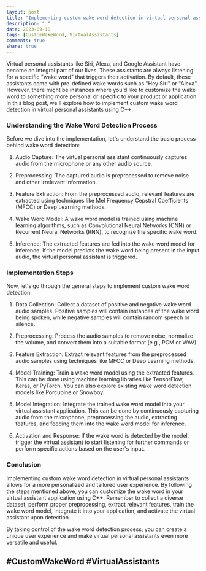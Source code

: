 ```yaml
---
layout: post
title: "Implementing custom wake word detection in virtual personal assistants with C++"
description: " "
date: 2023-09-18
tags: [CustomWakeWord, VirtualAssistants]
comments: true
share: true
---
```


Virtual personal assistants like Siri, Alexa, and Google Assistant have become an integral part of our lives. These assistants are always listening for a specific "wake word" that triggers their activation. By default, these assistants come with pre-defined wake words such as "Hey Siri" or "Alexa". However, there might be instances where you'd like to customize the wake word to something more personal or specific to your product or application. In this blog post, we'll explore how to implement custom wake word detection in virtual personal assistants using C++.

### Understanding the Wake Word Detection Process

Before we dive into the implementation, let's understand the basic process behind wake word detection:

1. Audio Capture: The virtual personal assistant continuously captures audio from the microphone or any other audio source.

2. Preprocessing: The captured audio is preprocessed to remove noise and other irrelevant information.

3. Feature Extraction: From the preprocessed audio, relevant features are extracted using techniques like Mel Frequency Cepstral Coefficients (MFCC) or Deep Learning methods.

4. Wake Word Model: A wake word model is trained using machine learning algorithms, such as Convolutional Neural Networks (CNN) or Recurrent Neural Networks (RNN), to recognize the specific wake word.

5. Inference: The extracted features are fed into the wake word model for inference. If the model predicts the wake word being present in the input audio, the virtual personal assistant is triggered.

### Implementation Steps

Now, let's go through the general steps to implement custom wake word detection:

1. Data Collection: Collect a dataset of positive and negative wake word audio samples. Positive samples will contain instances of the wake word being spoken, while negative samples will contain random speech or silence.

2. Preprocessing: Process the audio samples to remove noise, normalize the volume, and convert them into a suitable format (e.g., PCM or WAV).

3. Feature Extraction: Extract relevant features from the preprocessed audio samples using techniques like MFCC or Deep Learning methods.

4. Model Training: Train a wake word model using the extracted features. This can be done using machine learning libraries like TensorFlow, Keras, or PyTorch. You can also explore existing wake word detection models like Porcupine or Snowboy.

5. Model Integration: Integrate the trained wake word model into your virtual assistant application. This can be done by continuously capturing audio from the microphone, preprocessing the audio, extracting features, and feeding them into the wake word model for inference.

6. Activation and Response: If the wake word is detected by the model, trigger the virtual assistant to start listening for further commands or perform specific actions based on the user's input.

### Conclusion

Implementing custom wake word detection in virtual personal assistants allows for a more personalized and tailored user experience. By following the steps mentioned above, you can customize the wake word in your virtual assistant application using C++. Remember to collect a diverse dataset, perform proper preprocessing, extract relevant features, train the wake word model, integrate it into your application, and activate the virtual assistant upon detection.

By taking control of the wake word detection process, you can create a unique user experience and make virtual personal assistants even more versatile and useful.
  
## #CustomWakeWord #VirtualAssistants